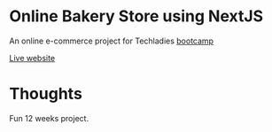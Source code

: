 # Online Bakery Store using NextJS

An online e-commerce project for Techladies [bootcamp](https://techladies.co/bootcamp-7/)

[Live website](https://bakery-ten.vercel.app/)

# Thoughts
Fun 12 weeks project. 
